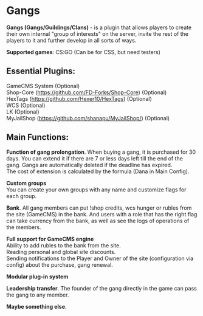 # Gangs
**Gangs (Gangs/Guildings/Clans)** - is a plugin that allows players to create their own internal "group of interests" on the server, invite the rest of the players to it and further develop in all sorts of ways.

**Supported games**: CS:GO (Can be for CSS, but need testers)
  
  
## Essential Plugins:  
GameCMS System (Optional)  
Shop-Core (https://github.com/FD-Forks/Shop-Core) (Optional)  
HexTags (https://github.com/Hexer10/HexTags) (Optional)  
WCS (Optional)  
LK (Optional)  
MyJailShop (https://github.com/shanapu/MyJailShop/) (Optional)  
  
  
## Main Functions:
**Function of gang prolongation**. When buying a gang, it is purchased for 30 days. You can extend it if there are 7 or less days left till the end of the gang. Gangs are automatically deleted if the deadline has expired.  
The cost of extension is calculated by the formula (Dana in Main Config).  
  
**Custom groups**  
You can create your own groups with any name and customize flags for each group.  
  
**Bank**. All gang members can put !shop credits, wcs hunger or rubles from the site (GameCMS) in the bank. And users with a role that has the right flag can take currency from the bank, as well as see the logs of operations of the members.  
  
**Full support for GameCMS engine**  
Ability to add rubles to the bank from the site.  
Reading personal and global site discounts.  
Sending notifications to the Player and Owner of the site (configuration via config) about the purchase, gang renewal.  
  
**Modular plug-in system**  
  
**Leadership transfer**. The founder of the gang directly in the game can pass the gang to any member.  
  
**Maybe something else**.  
